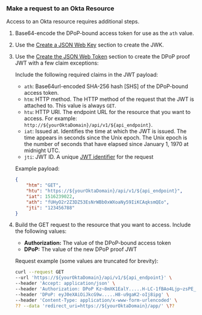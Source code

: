 ### Make a request to an Okta Resource

Access to an Okta resource requires additional steps.

1. Base64-encode the DPoP-bound access token for use as the `ath` value.
1. Use the [Create a JSON Web Key](#create-a-json-web-key) section to create the JWK.
1. Use the [Create the JSON Web Token](#create-the-json-web-token) section to create the DPoP proof JWT with a few claim exceptions:

    Include the following required claims in the JWT payload:

    * `ath`: Base64url-encoded SHA-256 hash [SHS] of the DPoP-bound access token.
    * `htm`: HTTP method. The HTTP method of the request that the JWT is attached to. This value is always `GET`.
    * `htu`: HTTP URI. The endpoint URL for the resource that you want to access. For example: `http://${yourOktaDomain}/api/v1/${api_endpoint}`.
    * `iat`: Issued at. Identifies the time at which the JWT is issued. The time appears in seconds since the Unix epoch. The Unix epoch is the number of seconds that have elapsed since January 1, 1970 at midnight UTC.
    * `jti`: JWT ID. A unique [JWT identifier](https://www.rfc-editor.org/rfc/rfc7519#section-4.1.7) for the request

    Example payload:

    ```json
    {
        "htm": "GET",
        "htu": "https://${yourOktaDomain}/api/v1/${api_endpoint}",
        "iat": 1516239022,
        "ath": "fUHyO2r2Z3DZ53EsNrWBb0xWXoaNy59IiKCAqksmQEo",
        "jti": "123456788"
    }
    ```

1. Build the GET request to the resource that you want to access. Include the following values:

    * **Authorization:** The value of the DPoP-bound access token
    * **DPoP:** The value of the new DPoP proof JWT

    Request example (some values are truncated for brevity):

    ```bash
    curl --request GET
    --url 'https://${yourOktaDomain}/api/v1/${api_endpoint}' \
    --header 'Accept: application/json' \
    --header 'Authorization: DPoP Kz~8mXK1EalY.....H-LC-1fBAo4Ljp~zsPE_NeOgxU' \
    --header 'DPoP: eyJ0eXAiOiJkcG9w.....H8-u9gaK2-oIj8ipg' \
    --header 'Content-Type: application/x-www-form-urlencoded' \
   ?? --data 'redirect_uri=https://${yourOktaDomain}/app/' \??
    ```
